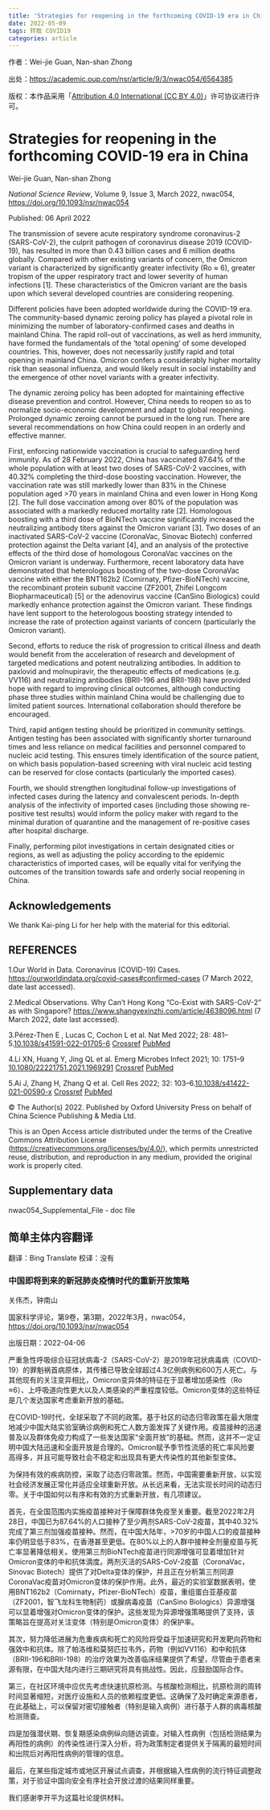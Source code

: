 ```yaml
---
title: 'Strategies for reopening in the forthcoming COVID-19 era in China'
date: 2022-05-09
tags: 转载 COVID19
categories: article
---
```


作者：Wei-jie Guan, Nan-shan Zhong

出处：https://academic.oup.com/nsr/article/9/3/nwac054/6564385

版权：本作品采用「[Attribution 4.0 International (CC BY 4.0)](https://creativecommons.org/licenses/by/4.0/)」许可协议进行许可。

# Strategies for reopening in the forthcoming COVID-19 era in China 

Wei-jie Guan, Nan-shan Zhong

*National Science Review*, Volume 9, Issue 3, March 2022, nwac054, https://doi.org/10.1093/nsr/nwac054

Published: 06 April 2022

The transmission of severe acute respiratory syndrome coronavirus-2 (SARS-CoV-2), the culprit pathogen of coronavirus disease 2019 (COVID-19), has resulted in more than 0.43 billion cases and 6 million deaths globally. Compared with other existing variants of concern, the Omicron variant is characterized by significantly greater infectivity (Ro ≈ 6), greater tropism of the upper respiratory tract and lower severity of human infections [1]. These characteristics of the Omicron variant are the basis upon which several developed countries are considering reopening.

Different policies have been adopted worldwide during the COVID-19 era. The community-based dynamic zeroing policy has played a pivotal role in minimizing the number of laboratory-confirmed cases and deaths in mainland China. The rapid roll-out of vaccinations, as well as herd immunity, have formed the fundamentals of the ‘total opening’ of some developed countries. This, however, does not necessarily justify rapid and total opening in mainland China. Omicron confers a considerably higher mortality risk than seasonal influenza, and would likely result in social instability and the emergence of other novel variants with a greater infectivity.

The dynamic zeroing policy has been adopted for maintaining effective disease prevention and control. However, China needs to reopen so as to normalize socio-economic development and adapt to global reopening. Prolonged dynamic zeroing cannot be pursued in the long run. There are several recommendations on how China could reopen in an orderly and effective manner.

First, enforcing nationwide vaccination is crucial to safeguarding herd immunity. As of 28 February 2022, China has vaccinated 87.64% of the whole population with at least two doses of SARS-CoV-2 vaccines, with 40.32% completing the third-dose boosting vaccination. However, the vaccination rate was still markedly lower than 83% in the Chinese population aged >70 years in mainland China and even lower in Hong Kong [2]. The full dose vaccination among over 80% of the population was associated with a markedly reduced mortality rate [2]. Homologous boosting with a third dose of BioNTech vaccine significantly increased the neutralizing antibody titers against the Omicron variant [3]. Two doses of an inactivated SARS-CoV-2 vaccine (CoronaVac, Sinovac Biotech) conferred protection against the Delta variant [4], and an analysis of the protective effects of the third dose of homologous CoronaVac vaccines on the Omicron variant is underway. Furthermore, recent laboratory data have demonstrated that heterologous boosting of the two-dose CoronaVac vaccine with either the BNT162b2 (Comirnaty, Pfizer-BioNTech) vaccine, the recombinant protein subunit vaccine (ZF2001, Zhifei Longcom Biopharmaceutical) [5] or the adenovirus vaccine (CanSino Biologics) could markedly enhance protection against the Omicron variant. These findings have lent support to the heterologous boosting strategy intended to increase the rate of protection against variants of concern (particularly the Omicron variant).

Second, efforts to reduce the risk of progression to critical illness and death would benefit from the acceleration of research and development of targeted medications and potent neutralizing antibodies. In addition to paxlovid and molnupiravir, the therapeutic effects of medications (e.g. VV116) and neutralizing antibodies (BRII-196 and BRII-198) have provided hope with regard to improving clinical outcomes, although conducting phase three studies within mainland China would be challenging due to limited patient sources. International collaboration should therefore be encouraged.

Third, rapid antigen testing should be prioritized in community settings. Antigen testing has been associated with significantly shorter turnaround times and less reliance on medical facilities and personnel compared to nucleic acid testing. This ensures timely identification of the source patient, on which basis population-based screening with viral nucleic acid testing can be reserved for close contacts (particularly the imported cases).

Fourth, we should strengthen longitudinal follow-up investigations of infected cases during the latency and convalescent periods. In-depth analysis of the infectivity of imported cases (including those showing re-positive test results) would inform the policy maker with regard to the minimal duration of quarantine and the management of re-positive cases after hospital discharge.

Finally, performing pilot investigations in certain designated cities or regions, as well as adjusting the policy according to the epidemic characteristics of imported cases, will be equally vital for verifying the outcomes of the transition towards safe and orderly social reopening in China.

## Acknowledgements

We thank Kai-ping Li for her help with the material for this editorial.

## REFERENCES

1.Our World in Data. Coronavirus (COVID-19) Cases. https://ourworldindata.org/covid-cases#confirmed-cases (7 March 2022, date last accessed).

2.Medical Observations. Why Can’t Hong Kong “Co-Exist with SARS-CoV-2” as with Singapore? https://www.shangyexinzhi.com/article/4638096.html (7 March 2022, date last accessed).

3.Pérez-Then E , Lucas C, Cochon L et al. Nat Med 2022; 28: 481–5.[10.1038/s41591-022-01705-6](https://doi.org/10.1038/s41591-022-01705-6) [Crossref](http://dx.doi.org/10.1038/s41591-022-01705-6) [PubMed](http://www.ncbi.nlm.nih.gov/pubmed/35051990)

4.Li XN, Huang Y, Jing QL et al. Emerg Microbes Infect 2021; 10: 1751–9 [10.1080/22221751.2021.1969291](https://doi.org/10.1080/22221751.2021.1969291) [Crossref](http://dx.doi.org/10.1080/22221751.2021.1969291) [PubMed](http://www.ncbi.nlm.nih.gov/pubmed/34396940)

5.Ai J, Zhang H, Zhang Q et al. Cell Res 2022; 32: 103–6.[10.1038/s41422-021-00590-x](https://doi.org/10.1038/s41422-021-00590-x) [Crossref](http://dx.doi.org/10.1038/s41422-021-00590-x) [PubMed](http://www.ncbi.nlm.nih.gov/pubmed/34815511)

© The Author(s) 2022. Published by Oxford University Press on behalf of China Science Publishing & Media Ltd.

This is an Open Access article distributed under the terms of the Creative Commons Attribution License (https://creativecommons.org/licenses/by/4.0/), which permits unrestricted reuse, distribution, and reproduction in any medium, provided the original work is properly cited.

## Supplementary data

nwac054_Supplemental_File - doc file

## 简单主体内容翻译

翻译：Bing Translate 校译：没有

### 中国即将到来的新冠肺炎疫情时代的重新开放策略

关伟杰，钟南山

国家科学评论，第9卷，第3期，2022年3月，nwac054，https://doi.org/10.1093/nsr/nwac054

出版日期：2022-04-06

严重急性呼吸综合征冠状病毒-2（SARS-CoV-2）是2019年冠状病毒病（COVID-19）的罪魁祸首病原体，其传播已导致全球超过4.3亿例病例和600万人死亡。与其他现有的关注变异相比，Omicron变异体的特征在于显著增加感染性（Ro ≈6）、上呼吸道向性更大以及人类感染的严重程度较低。Omicron变体的这些特征是几个发达国家考虑重新开放的基础。

在COVID-19时代，全球采取了不同的政策。基于社区的动态归零政策在最大限度地减少中国大陆实验室确诊病例和死亡人数方面发挥了关键作用。疫苗接种的迅速普及以及群体免疫力构成了一些发达国家“全面开放”的基础。然而，这并不一定证明中国大陆迅速和全面开放是合理的。Omicron赋予季节性流感的死亡率风险要高得多，并且可能导致社会不稳定和出现具有更大传染性的其他新型变体。

为保持有效的疾病防控，采取了动态归零政策。然而，中国需要重新开放，以实现社会经济发展正常化并适应全球重新开放。从长远来看，无法实现长时间的动态归零。关于中国如何以有序和有效的方式重新开放，有几项建议。

首先，在全国范围内实施疫苗接种对于保障群体免疫至关重要。截至2022年2月28日，中国已为87.64%的人口接种了至少两剂SARS-CoV-2疫苗，其中40.32%完成了第三剂加强疫苗接种。然而，在中国大陆年，>70岁的中国人口的疫苗接种率仍明显低于83%，在香港甚至更低。在80%以上的人群中接种全剂量疫苗与死亡率显著降低相关。使用第三剂BioNTech疫苗进行同源增强可显着增加针对Omicron变体的中和抗体滴度。两剂灭活的SARS-CoV-2疫苗（CoronaVac，Sinovac Biotech）提供了对Delta变体的保护，并且正在分析第三剂同源CoronaVac疫苗对Omicron变体的保护作用。此外，最近的实验室数据表明，使用BNT162b2（Comirnaty，Pfizer-BioNTech）疫苗，重组蛋白亚基疫苗（ZF2001，智飞龙科生物制药）或腺病毒疫苗（CanSino Biologics）异源增强可以显着增强对Omicron变体的保护。这些发现为异源增强策略提供了支持，该策略旨在提高对关注变体（特别是Omicron变体）的保护率。

其次，努力降低进展为危重疾病和死亡的风险将受益于加速研究和开发靶向药物和强效中和抗体。除了帕洛维和莫努匹拉韦外，药物（例如VV116）和中和抗体（BRII-196和BRII-198）的治疗效果为改善临床结果提供了希望，尽管由于患者来源有限，在中国大陆内进行三期研究将具有挑战性。因此，应鼓励国际合作。

第三，在社区环境中应优先考虑快速抗原检测。与核酸检测相比，抗原检测的周转时间显著缩短，对医疗设施和人员的依赖程度更低。这确保了及时确定来源患者，在此基础上，可以保留对密切接触者（特别是输入病例）进行基于人群的病毒核酸检测筛查。

四是加强潜伏期、恢复期感染病例纵向随访调查。对输入性病例（包括检测结果为再阳性的病例）的传染性进行深入分析，将为政策制定者提供关于隔离的最短时间和出院后对再阳性病例的管理的信息。

最后，在某些指定城市或地区开展试点调查，并根据输入性病例的流行特征调整政策，对于验证中国向安全有序社会开放过渡的结果同样重要。

我们感谢李开平为这篇社论提供材料。
